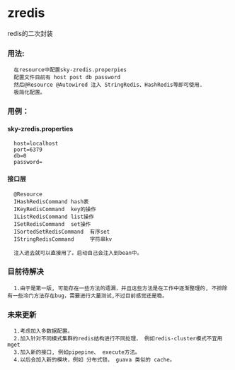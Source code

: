 # zredis
redis的二次封装
### 用法:    
      在resource中配置sky-zredis.properpies
      配置文件目前有 host post db password
      然后@Resource @Autowired 注入 StringRedis、HashRedis等即可使用.
      极简化配置。
### 用例：   
#### sky-zredis.properties
      host=localhost
      port=6379
      db=0
      password=
      
#### 接口层
      @Resource
      IHashRedisCommand hash表
      IKeyRedisCommand  key的操作
      IListRedisCommand list操作
      ISetRedisCommand  set操作
      ISortedSetRedisCommand  有序set
      IStringRedisCommand     字符串kv
      
      注入进去就可以直接用了。启动自己会注入到bean中。
      
### 目前待解决
      1.由于是第一版, 可能存在一些方法的遗漏，并且这些方法是在工作中逐渐整理的, 不排除有一些冷门方法存在bug，需要进行大量测试,不过目前感觉还是稳。
      
      
### 未来更新
      1.考虑加入多数据配置。
      2.加入针对不同模式集群的redis结构进行不同处理， 例如redis-cluster模式不宜用 mget
      3.加入新的接口, 例如pipepine、 execute方法。
      4.以后会加入新的模块，例如 分布式锁， guava 类似的 cache。
      

